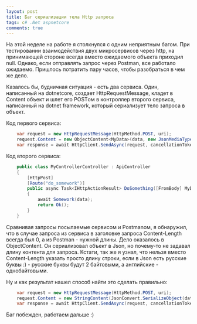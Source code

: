 ```yaml
---
layout: post
title: Баг сериализации тела Http запроса
tags: c# .Net aspnetcore
comments: true
---
```


На этой неделе на работе я столкнулся с одним неприятным багом. При тестировании взаимодействия двух микросервисов через http, на принимающей стороне всегда вместо ожидаемого объекта приходил null. Однако, если отправлять запрос через Postman, все работало ожидаемо. Пришлось потратить пару часов, чтобы разобраться в чем же дело.

<!--more-->
Казалось бы, будничная ситуация - есть два сервиса. Один, написанный на dotnetcore, создает HttpRequestMessage, кладет в Content объект и шлет его POSTом в контроллер второго сервиса, написанный на dotnet framework, который сериализует тело запроса в объект.

Код первого сервиса:
```csharp
    var request = new HttpRequestMessage(HttpMethod.POST, uri);
    request.Content = new ObjectContent<MyData>(data, new JsonMediaTypeFormatter());
    var response = await HttpClient.SendAsync(request, cancellationToken);
```

Код второго сервиса:
```csharp
    public class MyControllerController : ApiController
    {
        [HttpPost]
        [Route("do_somework")]
        public async Task<IHttpActionResult> DoSomething([FromBody] MyData data) // вот здесь приходит null
        {
            await Somework(data);
            return Ok();
        }
    }
```

Сравнивая запросы посылаемые сервисом и Postmanом, я обнаружил, что в случае запроса из сервиса в заголовке запроса Content-Length всегда был 0, а из Postman - нужной длины. Дело оказалось в ObjectContent. Он сериализовал объект в Json,
но почему-то не задавал длину контента для запроса. Кстати, так же я узнал, что нельзя вместо Content-Length указать просто
длину строки, если в Json есть русские буквы :) - русские буквы будут 2 байтовыми, а английские - однобайтовыми.

Ну и как результат нашел способ найти это сделать правильно: 

```csharp
    var request = new HttpRequestMessage(HttpMethod.POST, uri);
    request.Content = new StringContent(JsonConvert.SerializeObject(data), Encoding.UTF8, "application/json");
    var response = await HttpClient.SendAsync(request, cancellationToken);
```
Баг побежден, работаем дальше :) 